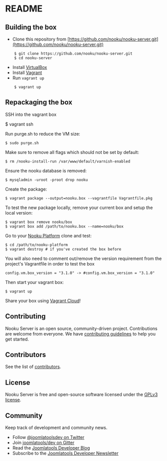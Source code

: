 README
======

Building the box
----------------

* Clone this repository from [https://github.com/nooku/nooku-server.git](https://github.com/nooku/nooku-server.git)

```
    $ git clone https://github.com/nooku/nooku-server.git
    $ cd nooku-server
```

* Install [VirtualBox](http://www.virtualbox.org/)
* Install [Vagrant](http://www.vagrantup.com/)
* Run `vagrant up`

```
    $ vagrant up
```

Repackaging the box
-----------------

SSH into the vagrant box

   $ vagrant ssh

Run purge.sh to reduce the VM size:

    $ sudo purge.sh

Make sure to remove all flags which should not be set by default: 

    $ rm /nooku-install-run /var/www/default/varnish-enabled
	
Ensure the nooku database is removed:

    $ mysqladmin -uroot -proot drop nooku
	
Create the package: 

    $ vagrant package --output=nooku.box --vagrantfile Vagrantfile.pkg 

To test the new package locally, remove your current box and setup the local version:

    $ vagrant box remove nooku/box
    $ vagrant box add /path/to/nooku.box --name=nooku/box
	
Go to your [Nooku Platform](https://github.com/nooku/nooku-platform) clone and test: 

    $ cd /path/to/nooku-platform
    $ vagrant destroy # if you've created the box before

You will also need to comment out/remove the version requirement from the project's Vagrantfile in order to test the box

    config.vm.box_version = "3.1.0" -> #config.vm.box_version = "3.1.0"

Then start your vagrant box:

    $ vagrant up
	
Share your box using [Vagrant Cloud](http://vagrantcloud.com)!

## Contributing

Nooku Server is an open source, community-driven project. Contributions are welcome from everyone. 
We have [contributing guidelines](CONTRIBUTING.md) to help you get started.

## Contributors

See the list of [contributors](https://github.com/nooku/nooku-server/contributors).

## License 

Nooku Server is free and open-source software licensed under the [GPLv3 license](LICENSE.txt).

## Community

Keep track of development and community news.

* Follow [@joomlatoolsdev on Twitter](https://twitter.com/joomlatoolsdev)
* Join [joomlatools/dev on Gitter](http://gitter.im/joomlatools/dev)
* Read the [Joomlatools Developer Blog](https://www.joomlatools.com/developer/blog/)
* Subscribe to the [Joomlatools Developer Newsletter](https://www.joomlatools.com/developer/newsletter/)
